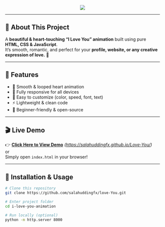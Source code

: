 <!-- 🌈 Animated Header -->
<div align="center">
  <img src="https://capsule-render.vercel.app/api?type=waving&color=ff2d95&height=180&section=header&text=💖%20I%20Love%20You%20Animation%20💖&fontSize=35&fontColor=fff&fontAlignY=35&animation=twinkling" />
</div>

---

## 🌸 About This Project

A **beautiful & heart-touching “I Love You” animation** built using pure **HTML, CSS & JavaScript**.  
It’s smooth, romantic, and perfect for your **profile, website, or any creative expression of love.** 💞

---

## 💫 Features

- 💖 Smooth & looped heart animation  
- 🌈 Fully responsive for all devices  
- 🎨 Easy to customize (color, speed, font, text)  
- ⚡ Lightweight & clean code  
- 🧠 Beginner-friendly & open-source  

---

## 🎬 Live Demo

👉 [**Click Here to View Demo**](#) *(https://salahuddingfx.github.io/Love-You/)*  
or  
Simply open `index.html` in your browser!

---

## 🚀 Installation & Usage

```bash
# Clone this repository
git clone https://github.com/salahuddingfx/love-You.git

# Enter project folder
cd i-love-you-animation

# Run locally (optional)
python -m http.server 8000
